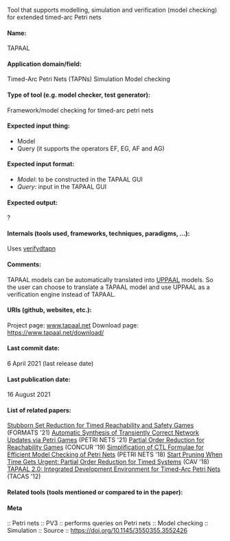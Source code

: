Tool that supports modelling, simulation and verification (model checking) for extended timed-arc Petri nets

#### Name:
TAPAAL

#### Application domain/field:
Timed-Arc Petri Nets (TAPNs)
Simulation
Model checking

#### Type of tool (e.g. model checker, test generator):
Framework/model checking for timed-arc petri nets

#### Expected input thing:
- Model
- Query (it supports the operators EF, EG, AF and AG)

#### Expected input format:
- *Model*: to be constructed in the TAPAAL GUI
- *Query*: input in the TAPAAL GUI

#### Expected output:
?

#### Internals (tools used, frameworks, techniques, paradigms, ...):
Uses [verifydtapn](../verifydtapn.md)

#### Comments:
TAPAAL models can be automatically translated into [UPPAAL](../Frameworks/UPPAAL.md) models.  So the user can choose to translate a TAPAAL model and use UPPAAL as a verification engine instead of TAPAAL.

#### URIs (github, websites, etc.):
Project page: www.tapaal.net
Download page: https://www.tapaal.net/download/

#### Last commit date:
6 April 2021 (last release date)

#### Last publication date:
16 August 2021

#### List of related papers:
[Stubborn Set Reduction for Timed Reachability and Safety Games](https://doi.org/10.1007/978-3-030-85037-1_3) (FORMATS '21)
[Automatic Synthesis of Transiently Correct Network Updates via Petri Games](https://doi.org/10.1007/978-3-030-76983-3_7) (PETRI NETS '21)
[Partial Order Reduction for Reachability Games](https://doi.org/10.4230/LIPIcs.CONCUR.2019.23) (CONCUR '19)
[Simplification of CTL Formulae for Efficient Model Checking of Petri Nets](https://doi.org/10.1007/978-3-319-91268-4_8) (PETRI NETS '18)
[Start Pruning When Time Gets Urgent: Partial Order Reduction for Timed Systems](https://doi.org/10.1007/978-3-319-96145-3_28) (CAV '18)
[TAPAAL 2.0: Integrated Development Environment for Timed-Arc Petri Nets](https://doi.org/10.1007/978-3-642-28756-5_36) (TACAS '12)

#### Related tools (tools mentioned or compared to in the paper):

#### Meta
:: Petri nets
:: PV3 :: performs queries on Petri nets
:: Model checking
:: Simulation
:: Source :: https://doi.org/10.1145/3550355.3552426
